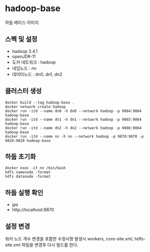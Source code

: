 # hadoop-base
하둡 베이스 이미지

## 스펙 및 설정
- hadoop 3.4.1
- openJDK-11
- 도커 네트워크 : hadoop
- 네임노드 : nn
- 데이터노드 : dn0, dn1, dn2

## 클러스터 생성
```shell
docker build --tag hadoop-base .
docker network create hadoop
docker run -itd --name dn0 -h dn0 --network hadoop -p 9864:9864 hadoop-base
docker run -itd --name dn1 -h dn1 --network hadoop -p 9865:9864 hadoop-base
docker run -itd --name dn2 -h dn2 --network hadoop -p 9866:9864 hadoop-base
docker run -itd --name nn -h nn --network hadoop -p 9870:9870 -p 9820:9820 hadoop-base
```

## 하둡 초기화
```shell
docker exec -it nn /bin/bash
hdfs namenode -format
hdfs datanode -format
```

## 하둡 실행 확인
- jps
- http://localhost:9870

## 설정 변경
워커 노드 개수 변경을 포함한 수정사항 발생시 workers, core-site.xml, hdfs-site.xml 파일을 변경후 다시 빌드를 한다.
